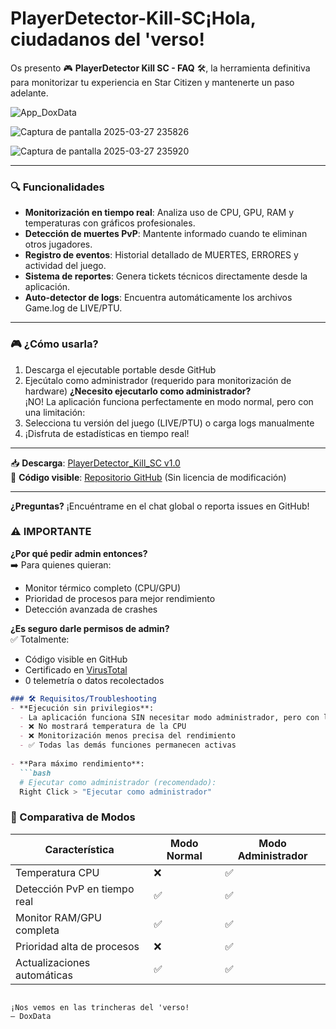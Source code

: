 # PlayerDetector-Kill-SC¡Hola, ciudadanos del 'verso!  

Os presento 🎮 **PlayerDetector Kill SC - FAQ** 🛠️, la herramienta definitiva para monitorizar tu experiencia en Star Citizen y mantenerte un paso adelante.  

![App_DoxData](https://github.com/user-attachments/assets/48be624c-add8-4a6c-a395-e6bd71c6bff3)

![Captura de pantalla 2025-03-27 235826](https://github.com/user-attachments/assets/496eba96-f118-4a2d-9315-9eecc526b82d)


![Captura de pantalla 2025-03-27 235920](https://github.com/user-attachments/assets/e45281e8-d488-4535-8508-035e928bf426)


---

### 🔍 **Funcionalidades**  
- **Monitorización en tiempo real**: Analiza uso de CPU, GPU, RAM y temperaturas con gráficos profesionales.  
- **Detección de muertes PvP**: Mantente informado cuando te eliminan otros jugadores.  
- **Registro de eventos**: Historial detallado de MUERTES, ERRORES y actividad del juego.  
- **Sistema de reportes**: Genera tickets técnicos directamente desde la aplicación.  
- **Auto-detector de logs**: Encuentra automáticamente los archivos Game.log de LIVE/PTU.  

---

### 🎮 **¿Cómo usarla?**  
1. Descarga el ejecutable portable desde GitHub 
2. Ejecútalo como administrador (requerido para monitorización de hardware)
**¿Necesito ejecutarlo como administrador?**  
¡NO! La aplicación funciona perfectamente en modo normal, pero con una limitación:  
3. Selecciona tu versión del juego (LIVE/PTU) o carga logs manualmente  
4. ¡Disfruta de estadísticas en tiempo real!  

---

📥 **Descarga**: [PlayerDetector_Kill_SC v1.0](enlace_github)  
📜 **Código visible**: [Repositorio GitHub](enlace_repositorio) (Sin licencia de modificación)  

---

**¿Preguntas?** ¡Encuéntrame en el chat global o reporta issues en GitHub!  

### ⚠️ **IMPORTANTE**
**¿Por qué pedir admin entonces?**  
➡️ Para quienes quieran:  
- Monitor térmico completo (CPU/GPU)  
- Prioridad de procesos para mejor rendimiento  
- Detección avanzada de crashes  

**¿Es seguro darle permisos de admin?**  
✅ Totalmente:  
- Código visible en GitHub  
- Certificado en [VirusTotal](https://www.virustotal.com/gui/home/upload)  
- 0 telemetría o datos recolectados 
```markdown
### 🛠️ Requisitos/Troubleshooting
- **Ejecución sin privilegios**: 
  - La aplicación funciona SIN necesitar modo administrador, pero con limitaciones:
  - ❌ No mostrará temperatura de la CPU
  - ❌ Monitorización menos precisa del rendimiento
  - ✅ Todas las demás funciones permanecen activas
  
- **Para máximo rendimiento**:
  ```bash
  # Ejecutar como administrador (recomendado):
  Right Click > "Ejecutar como administrador"
  ```

### 🔄 Comparativa de Modos
| Característica               | Modo Normal | Modo Administrador |
|------------------------------|-------------|--------------------|
| Temperatura CPU               | ❌          | ✅                 |
| Detección PvP en tiempo real  | ✅          | ✅                 |
| Monitor RAM/GPU completa      | ✅          | ✅                 |
| Prioridad alta de procesos    | ❌          | ✅                 |
| Actualizaciones automáticas   | ✅          | ✅                 |
```

¡Nos vemos en las trincheras del 'verso!  
— DoxData  
